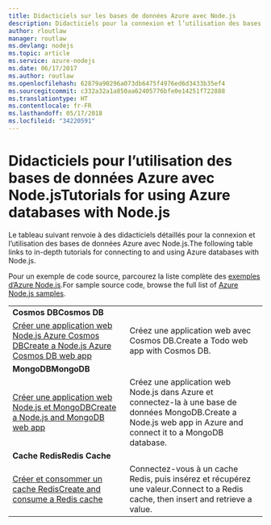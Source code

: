 ```yaml
---
title: Didacticiels sur les bases de données Azure avec Node.js
description: Didacticiels pour la connexion et l’utilisation des bases de données Azure avec Node.js.
author: rloutlaw
manager: routlaw
ms.devlang: nodejs
ms.topic: article
ms.service: azure-nodejs
ms.date: 06/17/2017
ms.author: routlaw
ms.openlocfilehash: 62879a90296a073db6475f4976ed6d3433b35ef4
ms.sourcegitcommit: c332a32a1a850aa62405776bfe0e14251f722888
ms.translationtype: HT
ms.contentlocale: fr-FR
ms.lasthandoff: 05/17/2018
ms.locfileid: "34220591"
---
```

# <a name="tutorials-for-using-azure-databases-with-nodejs"></a><span data-ttu-id="76d43-103">Didacticiels pour l’utilisation des bases de données Azure avec Node.js</span><span class="sxs-lookup"><span data-stu-id="76d43-103">Tutorials for using Azure databases with Node.js</span></span>

<span data-ttu-id="76d43-104">Le tableau suivant renvoie à des didacticiels détaillés pour la connexion et l’utilisation des bases de données Azure avec Node.js.</span><span class="sxs-lookup"><span data-stu-id="76d43-104">The following table links to in-depth tutorials for connecting to and using Azure databases with Node.js.</span></span> 

<span data-ttu-id="76d43-105">Pour un exemple de code source, parcourez la liste complète des [exemples d’Azure Node.js](https://azure.microsoft.com/resources/samples/?term=nodejs).</span><span class="sxs-lookup"><span data-stu-id="76d43-105">For sample source code, browse the full list of [Azure Node.js samples](https://azure.microsoft.com/resources/samples/?term=nodejs).</span></span>

| | |
|---|---|
| <span data-ttu-id="76d43-106">**Cosmos DB**</span><span class="sxs-lookup"><span data-stu-id="76d43-106">**Cosmos DB**</span></span> ||
| [<span data-ttu-id="76d43-107">Créer une application web Node.js Azure Cosmos DB</span><span class="sxs-lookup"><span data-stu-id="76d43-107">Create a Node.js Azure Cosmos DB web app</span></span>](http://docs.microsoft.com/azure/documentdb/documentdb-nodejs-application?toc=/azure/node/toc.json&bc=/azure/node/toc.json) | <span data-ttu-id="76d43-108">Créez une application web avec Cosmos DB.</span><span class="sxs-lookup"><span data-stu-id="76d43-108">Create a Todo web app with Cosmos DB.</span></span>  |
| <span data-ttu-id="76d43-109">**MongoDB**</span><span class="sxs-lookup"><span data-stu-id="76d43-109">**MongoDB**</span></span> ||
| [<span data-ttu-id="76d43-110">Créer une application web Node.js et MongoDB</span><span class="sxs-lookup"><span data-stu-id="76d43-110">Create a Node.js and MongoDB web app</span></span>](http://docs.microsoft.com/azure/app-service-web/app-service-web-tutorial-nodejs-mongodb-app?toc=/azure/node/toc.json&bc=/azure/node/toc.json) | <span data-ttu-id="76d43-111">Créez une application web Node.js dans Azure et connectez-la à une base de données MongoDB.</span><span class="sxs-lookup"><span data-stu-id="76d43-111">Create a Node.js web app in Azure and connect it to a MongoDB database.</span></span>  |
| <span data-ttu-id="76d43-112">**Cache Redis**</span><span class="sxs-lookup"><span data-stu-id="76d43-112">**Redis Cache**</span></span> | |
| [<span data-ttu-id="76d43-113">Créer et consommer un cache Redis</span><span class="sxs-lookup"><span data-stu-id="76d43-113">Create and consume a Redis cache</span></span>](http://docs.microsoft.com/azure/redis-cache/cache-nodejs-get-started?toc=/azure/node/toc.json&bc=/azure/node/toc.json) | <span data-ttu-id="76d43-114">Connectez-vous à un cache Redis, puis insérez et récupérez une valeur.</span><span class="sxs-lookup"><span data-stu-id="76d43-114">Connect to a Redis cache, then insert and retrieve a value.</span></span>
